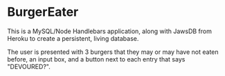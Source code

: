 # BurgerEater

This is a MySQL/Node Handlebars application, along with JawsDB from Heroku to create a persistent, living database. 

The user is presented with 3 burgers that they may or may have not eaten before, an input box, and a button next to each entry that says "DEVOURED?".
